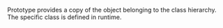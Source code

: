 Prototype provides a copy of the object belonging to the class hierarchy. 
<br>The specific class is defined in runtime. 